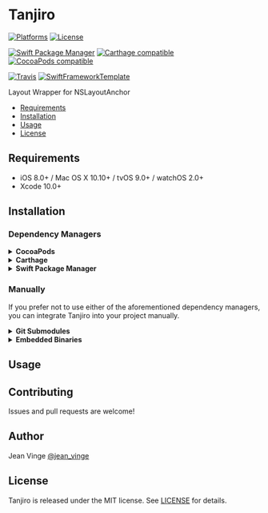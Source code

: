 # Tanjiro

[![Platforms](https://img.shields.io/cocoapods/p/Tanjiro.svg)](https://cocoapods.org/pods/Tanjiro)
[![License](https://img.shields.io/cocoapods/l/Tanjiro.svg)](https://raw.githubusercontent.com/jeanvinge/Tanjiro/master/LICENSE)

[![Swift Package Manager](https://img.shields.io/badge/Swift%20Package%20Manager-compatible-brightgreen.svg)](https://github.com/apple/swift-package-manager)
[![Carthage compatible](https://img.shields.io/badge/Carthage-compatible-4BC51D.svg?style=flat)](https://github.com/Carthage/Carthage)
[![CocoaPods compatible](https://img.shields.io/cocoapods/v/Tanjiro.svg)](https://cocoapods.org/pods/Tanjiro)

[![Travis](https://img.shields.io/travis/jeanvinge/Tanjiro/master.svg)](https://travis-ci.org/jeanvinge/Tanjiro/branches)
[![SwiftFrameworkTemplate](https://img.shields.io/badge/SwiftFramework-Template-red.svg)](http://github.com/RahulKatariya/SwiftFrameworkTemplate)

Layout Wrapper for NSLayoutAnchor

- [Requirements](#requirements)
- [Installation](#installation)
- [Usage](#usage)
- [License](#license)

## Requirements

- iOS 8.0+ / Mac OS X 10.10+ / tvOS 9.0+ / watchOS 2.0+
- Xcode 10.0+

## Installation

### Dependency Managers
<details>
  <summary><strong>CocoaPods</strong></summary>

[CocoaPods](http://cocoapods.org) is a dependency manager for Cocoa projects. You can install it with the following command:

```bash
$ gem install cocoapods
```

To integrate Tanjiro into your Xcode project using CocoaPods, specify it in your `Podfile`:

```ruby
source 'https://github.com/CocoaPods/Specs.git'
platform :ios, '8.0'
use_frameworks!

pod 'Tanjiro', '~> 0.0.1'
```

Then, run the following command:

```bash
$ pod install
```

</details>

<details>
  <summary><strong>Carthage</strong></summary>

[Carthage](https://github.com/Carthage/Carthage) is a decentralized dependency manager that automates the process of adding frameworks to your Cocoa application.

You can install Carthage with [Homebrew](http://brew.sh/) using the following command:

```bash
$ brew update
$ brew install carthage
```

To integrate Tanjiro into your Xcode project using Carthage, specify it in your `Cartfile`:

```ogdl
github "jeanvinge/Tanjiro" ~> 0.0.1
```

</details>

<details>
  <summary><strong>Swift Package Manager</strong></summary>

To use Tanjiro as a [Swift Package Manager](https://swift.org/package-manager/) package just add the following in your Package.swift file.

``` swift
// swift-tools-version:4.2

import PackageDescription

let package = Package(
    name: "HelloTanjiro",
    dependencies: [
        .package(url: "https://github.com/jeanvinge/Tanjiro.git", .upToNextMajor(from: "0.0.1"))
    ],
    targets: [
        .target(name: "HelloTanjiro", dependencies: ["Tanjiro"])
    ]
)
```
</details>

### Manually

If you prefer not to use either of the aforementioned dependency managers, you can integrate Tanjiro into your project manually.

<details>
  <summary><strong>Git Submodules</strong></summary><p>

- Open up Terminal, `cd` into your top-level project directory, and run the following command "if" your project is not initialized as a git repository:

```bash
$ git init
```

- Add Tanjiro as a git [submodule](http://git-scm.com/docs/git-submodule) by running the following command:

```bash
$ git submodule add https://github.com/jeanvinge/Tanjiro.git
$ git submodule update --init --recursive
```

- Open the new `Tanjiro` folder, and drag the `Tanjiro.xcodeproj` into the Project Navigator of your application's Xcode project.

    > It should appear nested underneath your application's blue project icon. Whether it is above or below all the other Xcode groups does not matter.

- Select the `Tanjiro.xcodeproj` in the Project Navigator and verify the deployment target matches that of your application target.
- Next, select your application project in the Project Navigator (blue project icon) to navigate to the target configuration window and select the application target under the "Targets" heading in the sidebar.
- In the tab bar at the top of that window, open the "General" panel.
- Click on the `+` button under the "Embedded Binaries" section.
- You will see two different `Tanjiro.xcodeproj` folders each with two different versions of the `Tanjiro.framework` nested inside a `Products` folder.

    > It does not matter which `Products` folder you choose from.

- Select the `Tanjiro.framework`.

- And that's it!

> The `Tanjiro.framework` is automagically added as a target dependency, linked framework and embedded framework in a copy files build phase which is all you need to build on the simulator and a device.

</p></details>

<details>
  <summary><strong>Embedded Binaries</strong></summary><p>

- Download the latest release from https://github.com/jeanvinge/Tanjiro/releases
- Next, select your application project in the Project Navigator (blue project icon) to navigate to the target configuration window and select the application target under the "Targets" heading in the sidebar.
- In the tab bar at the top of that window, open the "General" panel.
- Click on the `+` button under the "Embedded Binaries" section.
- Add the downloaded `Tanjiro.framework`.
- And that's it!

</p></details>

## Usage

## Contributing

Issues and pull requests are welcome!

## Author

Jean Vinge [@jean_vinge](https://twitter.com/jean_vinge)

## License

Tanjiro is released under the MIT license. See [LICENSE](https://github.com/jeanvinge/Tanjiro/blob/master/LICENSE) for details.
